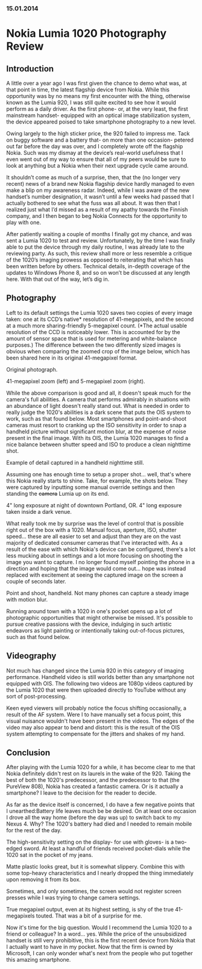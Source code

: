 ### 15.01.2014

# Nokia Lumia 1020 Photography Review

## Introduction

A little over a year ago I was first given the chance to demo what was, at that point in time, the latest flagship device from Nokia. While this opportunity was by no means my first encounter with the thing, otherwise known as the Lumia 920, I was still quite excited to see how it would perform as a daily driver. As the first phone- or, at the very least, the first mainstream handset- equipped with an optical image stabilization system, the device appeared poised to take smartphone photography to a new level.

Owing largely to the high sticker price, the 920 failed to impress me. Tack on buggy software and a battery that- on more than one occasion- petered out far before the day was over, and I completely wrote off the flagship Nokia. Such was my dismay at the device’s real-world usefulness that I even went out of my way to ensure that all of my peers would be sure to look at anything but a Nokia when their next upgrade cycle came around.

It shouldn’t come as much of a surprise, then, that the (no longer very recent) news of a brand new Nokia flagship device hardly managed to even make a blip on my awareness radar. Indeed, while I was aware of the new handset’s number designation, it wasn’t until a few weeks had passed that I actually bothered to see what the fuss was all about. It was then that I realized just what I’d missed as a result of my apathy towards the Finnish company, and I then began to beg Nokia Connects for the opportunity to play with one.

After patiently waiting a couple of months I finally got my chance, and was sent a Lumia 1020 to test and review. Unfortunately, by the time I was finally able to put the device through my daily routine, I was already late to the reviewing party. As such, this review shall more or less resemble a critique of the 1020’s imaging prowess as opposed to reiterating that which has been written before by others. Technical details, in-depth coverage of the updates to Windows Phone 8, and so on won’t be discussed at any length here. With that out of the way, let’s dig in.

## Photography

Left to its default settings the Lumia 1020 saves two copies of every image taken: one at its CCD’s native* resolution of 41-megapixels, and the second at a much more sharing-friendly 5-megapixel count. (*The actual usable resolution of the CCD is noticeably lower. This is accounted for by the amount of sensor space that is used for metering and white-balance purposes.) The difference between the two differently sized images is obvious when comparing the zoomed crop of the image below, which has been shared here in its original 41-megapixel format.

Original photograph.

41-megapixel zoom (left) and 5-megapixel zoom (right).

While the above comparison is good and all, it doesn't speak much for the camera's full abilities. A camera that performs admirably in situations with an abundance of light doesn't really stand out. What is needed in order to really judge the 1020's abilities is a dark scene that puts the OIS system to work, such as that found below. Most smartphones and point-and-shoot cameras must resort to cranking up the ISO sensitivity in order to snap a handheld picture without significant motion blur, at the expense of noise present in the final image. With its OIS, the Lumia 1020 manages to find a nice balance between shutter speed and ISO to produce a clean nighttime shot.

Example of detail captured in a handheld nighttime still.

Assuming one has enough time to setup a proper shot... well, that's where this Nokia really starts to shine. Take, for example, the shots below. They were captured by inputting some manual override settings and then standing the ~~camera~~ Lumia up on its end.

4" long exposure at night of downtown Portland, OR. 4" long exposure taken inside a dark venue.

What really took me by surprise was the level of control that is possible right out of the box with a 1020. Manual focus, aperture, ISO, shutter speed... these are all easier to set and adjust than they are on the vast majority of dedicated consumer cameras that I've interacted with. As a result of the ease with which Nokia's device can be configured, there's a lot less mucking about in settings and a lot more focusing on shooting the image you want to capture. I no longer found myself pointing the phone in a direction and hoping that the image would come out... hope was instead replaced with excitement at seeing the captured image on the screen a couple of seconds later.

Point and shoot, handheld. Not many phones can capture a steady image with motion blur.

Running around town with a 1020 in one's pocket opens up a lot of photographic opportunities that might otherwise be missed. It's possible to pursue creative passions with the device, indulging in such artistic endeavors as light painting or intentionally taking out-of-focus pictures, such as that found below.

## Videography

Not much has changed since the Lumia 920 in this category of imaging performance. Handheld video is still worlds better than any smartphone not equipped with OIS. The following two videos are 1080p videos captured by the Lumia 1020 that were then uploaded directly to YouTube without any sort of post-processing.

Keen eyed viewers will probably notice the focus shifting occasionally, a result of the AF system. Were I to have manually set a focus point, this visual nuisance wouldn't have been present in the videos. The edges of the video may also appear to bend and distort: this is the result of the OIS system attempting to compensate for the jitters and shakes of my hand.

## Conclusion

After playing with the Lumia 1020 for a while, it has become clear to me that Nokia definitely didn't rest on its laurels in the wake of the 920. Taking the best of both the 1020's predecessor, and the predecessor to that (the PureView 808), Nokia has created a fantastic camera. Or is it actually a smartphone? I leave to the decision for the reader to decide.

As far as the device itself is concerned, I do have a few negative points that I unearthed:Battery life leaves much be be desired. On at least one occasion I drove all the way home (before the day was up) to switch back to my Nexus 4. Why? The 1020's battery had died and I needed to remain mobile for the rest of the day.

The high-sensitivity setting on the display- for use with gloves- is a two-edged sword. At least a handful of friends received pocket-dials while the 1020 sat in the pocket of my jeans.

Matte plastic looks great, but it is somewhat slippery. Combine this with some top-heavy characteristics and I nearly dropped the thing immediately upon removing it from its box.

Sometimes, and only sometimes, the screen would not register screen presses while I was trying to change camera settings.

True megapixel output, even at its highest setting, is shy of the true 41-megapixels touted. That was a bit of a surprise for me.

Now it's time for the big question. Would I recommend the Lumia 1020 to a friend or colleague? In a word... yes. While the price of the unsubsidized handset is still very prohibitive, this is the first recent device from Nokia that I actually want to have in my pocket. Now that the firm is owned by Microsoft, I can only wonder what's next from the people who put together this amazing smartphone.